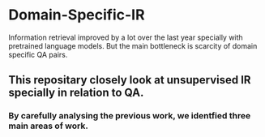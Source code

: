 # Domain-Specific-IR
Information retrieval improved by a lot over the last year specially with pretrained language models.  But the main bottleneck is scarcity of domain specific QA pairs.

## This repositary closely look at unsupervised IR specially in relation to QA.

### By carefully analysing the previous work, we identfied three main areas of work. 
